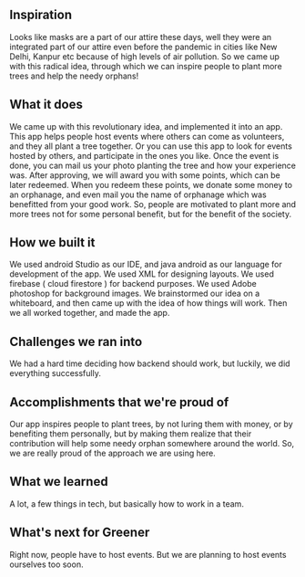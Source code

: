 ## Inspiration
Looks like masks are a part of our attire these days, well they were an integrated part of our attire even before the pandemic in cities like New Delhi, Kanpur etc because of high levels of air pollution. So we came up with this radical idea, through which we can inspire people to plant more trees and help the needy orphans!

## What it does
We came up with this revolutionary idea, and implemented it into an app. This app helps people host events where others can come as volunteers, and they all plant a tree together. Or you can use this app to look for events hosted by others, and participate in the ones you like. Once the event is done, you can mail us your photo planting the tree and how your experience was. After approving, we will award you with some points, which can be later redeemed. When you redeem these points, we donate some money to an orphanage, and even mail you the name of orphanage which was benefitted from your good work. So, people are motivated to plant more and more trees not for some personal benefit, but for the benefit of the society.

## How we built it
We used android Studio as our IDE, and java android as our language for development of the app. We used XML for designing layouts. We used firebase ( cloud firestore ) for backend purposes. We used Adobe photoshop for background images. We brainstormed our idea on a whiteboard, and then came up with the idea of how things will work. Then we all worked together, and made the app.

## Challenges we ran into
We had a hard time deciding how backend should work, but luckily, we did everything successfully.

## Accomplishments that we're proud of
Our app inspires people to plant trees, by not luring them with money, or by benefiting them personally, but by making them realize that their contribution will help some needy orphan somewhere around the world. So, we are really proud of the approach we are using here.

## What we learned
A lot, a few things in tech, but basically how to work in a team.

## What's next for Greener
Right now, people have to host events. But we are planning to host events ourselves too soon.
